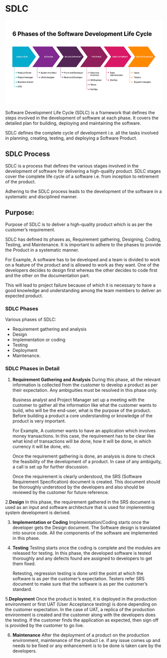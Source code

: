 # SDLC
<img src="/images/SDLC.webp"/>

Software Development Life Cycle (SDLC) is a framework that defines the steps involved in the development of software at each phase. It covers the detailed plan for building, deploying and maintaining the software.

SDLC defines the complete cycle of development i.e. all the tasks involved in planning, creating, testing, and deploying a Software Product.

## SDLC Process
SDLC is a process that defines the various stages involved in the development of software for delivering a high-quality product. SDLC stages cover the complete life cycle of a software i.e. from inception to retirement of the product.

Adhering to the SDLC process leads to the development of the software in a systematic and disciplined manner.

## Purpose:
Purpose of SDLC is to deliver a high-quality product which is as per the customer’s requirement.

SDLC has defined its phases as, Requirement gathering, Designing, Coding, Testing, and Maintenance. It is important to adhere to the phases to provide the Product in a systematic manner.

For Example, A software has to be developed and a team is divided to work on a feature of the product and is allowed to work as they want. One of the developers decides to design first whereas the other decides to code first and the other on the documentation part.

This will lead to project failure because of which it is necessary to have a good knowledge and understanding among the team members to deliver an expected product.

### SDLC Phases

Various phases of SDLC:
- Requirement gathering and analysis
- Design
- Implementation or coding
- Testing
- Deployment
- Maintenance.

### SDLC Phases in Detail

1. <b>Requirement Gathering and Analysis</b>
    During this phase, all the relevant information is collected from the customer to develop a product as per their expectation. Any ambiguities must be resolved in this phase only.

    Business analyst and Project Manager set up a meeting with the customer to gather all the information like what the customer wants to build, who will be the end-user, what is the purpose of the product. Before building a product a core understanding or knowledge of the product is very important.

    For Example, A customer wants to have an application which involves money transactions. In this case, the requirement has to be clear like what kind of transactions will be done, how it will be done, in which currency it will be done, etc.

    Once the requirement gathering is done, an analysis is done to check the feasibility of the development of a product. In case of any ambiguity, a call is set up for further discussion.

    Once the requirement is clearly understood, the SRS (Software Requirement Specification) document is created. This document should be thoroughly understood by the developers and also should be reviewed by the customer for future reference.

2.<b>Design</b>
    In this phase, the requirement gathered in the SRS document is used as an input and software architecture that is used for implementing system development is derived.

3. <b>Implementation or Coding</b>
    Implementation/Coding starts once the developer gets the Design document. The Software design is translated into source code. All the components of the software are implemented in this phase.

4. <b>Testing</b>
    Testing starts once the coding is complete and the modules are released for testing. In this phase, the developed software is tested thoroughly and any defects found are assigned to developers to get them fixed.

    Retesting, regression testing is done until the point at which the software is as per the customer’s expectation. Testers refer SRS document to make sure that the software is as per the customer’s standard.

5.<b>Deployment</b>
    Once the product is tested, it is deployed in the production environment or first UAT (User Acceptance testing) is done depending on the customer expectation. In the case of UAT, a replica of the production environment is created and the customer along with the developers does the testing. If the customer finds the application as expected, then sign off is provided by the customer to go live.

6. <b>Maintenance</b>
    After the deployment of a product on the production environment, maintenance of the product i.e. if any issue comes up and needs to be fixed or any enhancement is to be done is taken care by the developers.